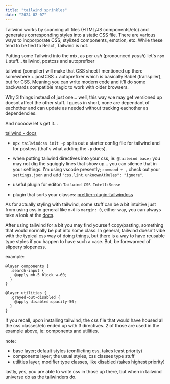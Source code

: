 ```yaml
---
title: "tailwind sprinkles"
date: "2024-02-07"
---
```


Tailwind works by scanning all files (HTML/JS components/etc) and generates corresponding styles into a static CSS file. There are various ways to incporporate CSS; stylized components, emotion, etc. While these tend to be tied to React, Tailwind is not.

Putting some Tailwind into the mix, as per _ush_ (pronounced _yoush_) let's `npm i` stuff... tailwind, postcss and autoprefixer

tailwind (compiler) will make that CSS sheet I mentioned up there somewhere + postCSS + autoprefixer which is basically Babel (transpiler), but for CSS. Meaning you can write modern code and it'll do some backwards compatible magic to work with older browsers.

Why 3 things instead of just one... well, this way w.e may get versioned up doesnt affect the other stuff. I guess in short, none are dependant of eachother and can update as needed without tracking eachother as dependencies.

And noooow let's get it...

[tailwind - docs](https://tailwindcss.com/docs/installation)

- `npx tailwindcss init -p` spits out a starter config file for tailwind and for postcss (that's what adding the `-p` does).

- when putting tailwind directives into your css, ie: `@tailwind base;` you may not dig the squiggly lines that show up... you can silence that in your settings. I'm using vscode presently; `command + ,` check out your `settings.json` and add `"css.lint.unknownAtRules": "ignore"`.

- useful plugin for editor: `Tailwind CSS IntelliSense`

- plugin that sorts your classes: [prettier-plugin-tailwindcss](https://github.com/tailwindlabs/prettier-plugin-tailwindcss)

As for actually styling with tailwind, some stuff can be a bit intuitive just from using css in general like `m-0` is `margin: 0`, either way, you can always take a look at the [docs](https://tailwindcss.com/docs/responsive-design).

After using tailwind for a bit you may find yourself copy/pasting, something that would normally be put into some class. In general, tailwind doesn't vibe with the typical css way of doing things, but there is a way to have reusable type styles if you happen to have such a case. But, be forewarned of slippery slopeness.

example:
```
@layer components {
  .search-input {
    @apply mb-5 block w-60;
  }
}

@layer utilities {
  .grayed-out-disabled {
    @apply disabled:opacity-50;
  }
}
```

If you recall, upon installing tailwind, the css file that would have housed all the css classes/etc ended up with 3 directives. 2 of those are used in the example above, ie: components and utilities.

note: 
- base layer; default styles (conflicting css, takes least priority)
- components layer; the usual styles, css classes type stuff 
- utilities layer; modifier type classes, like disabled (takes highest priority)

lastly, yes, you are able to write css in those up there, but when in tailwind universe do as the tailwinders do.

